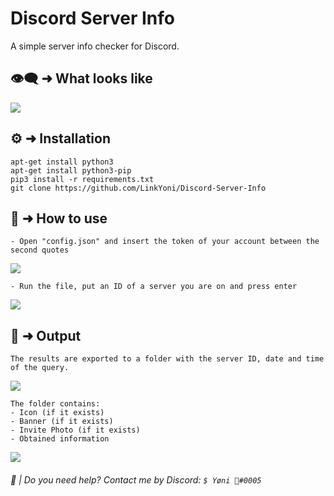 # Discord Server Info

A simple server info checker for Discord.

## 👁‍🗨 ➜ What looks like

<p align="left"><img src="https://media.discordapp.net/attachments/946392863372095532/953287474266902608/unknown.png?width=1651&height=784"</p>

## ⚙️ ➜ Installation

```
apt-get install python3
apt-get install python3-pip
pip3 install -r requirements.txt
git clone https://github.com/LinkYoni/Discord-Server-Info
```

## 🔨 ➜ How to use

```
- Open "config.json" and insert the token of your account between the second quotes
```
<p align="left"><img src="https://media.discordapp.net/attachments/946392863372095532/953288392647512074/unknown.png"</p>

```
- Run the file, put an ID of a server you are on and press enter
```

<p align="left"><img src="https://media.discordapp.net/attachments/946392863372095532/953288976486236200/unknown.png"</p>

## 📩 ➜ Output

  ```
The results are exported to a folder with the server ID, date and time of the query.
```
<p align="left"><img src="https://media.discordapp.net/attachments/946392863372095532/953712170724638820/unknown.png"</p>

```
The folder contains:
- Icon (if it exists)
- Banner (if it exists)
- Invite Photo (if it exists)
- Obtained information
```
<p align="left"><img src="https://media.discordapp.net/attachments/946392863372095532/953291197328281621/unknown.png?width=1635&height=832"</p>

###### 🔧 | Do you need help? Contact me by Discord: ``$ Yøni 🚬#0005``
